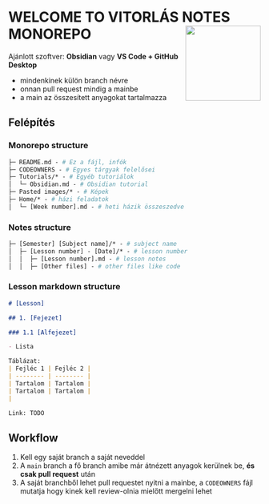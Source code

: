 <h1 align="left">
  WELCOME TO VITORLÁS NOTES MONOREPO
  <img align="right" height="150px" src="https://github.com/Vitorlas-Devs/notes/assets/36823200/7a962c6e-f75b-41d7-a2fa-fc02f537d5f9" />
</h1>

Ajánlott szoftver: **Obsidian** vagy **VS Code + GitHub Desktop**

- mindenkinek külön branch névre
- onnan pull request mindig a mainbe
- a main az összesített anyagokat tartalmazza

## Felépítés

### Monorepo structure

```graphql
├─ README.md - # Ez a fájl, infók
├─ CODEOWNERS - # Egyes tárgyak felelősei
├─ Tutorials/* - # Egyéb tutoriálok
│  └─ Obsidian.md - # Obsidian tutorial
├─ Pasted images/* - # Képek
├─ Home/* - # házi feladatok
│  └─ [Week number].md - # heti házik összeszedve
```

### Notes structure

```graphql
├─ [Semester] [Subject name]/* - # subject name
│  ├─ [Lesson number] - [Date]/* - # lesson number
│  │  ├─ [Lesson number].md - # lesson notes
│  │  ├─ [Other files] - # other files like code
```

### Lesson markdown structure

```md
# [Lesson]

## 1. [Fejezet]

### 1.1 [Alfejezet]

- Lista

Táblázat:
| Fejléc 1 | Fejléc 2 |
| -------- | -------- |
| Tartalom | Tartalom |
| Tartalom | Tartalom |
|

Link: TODO
```

## Workflow

1. Kell egy saját branch a saját neveddel
2. A `main` branch a fő branch amibe már átnézett anyagok kerülnek be, **és csak pull request** után
3. A saját branchből lehet pull requestet nyitni a mainbe, a `CODEOWNERS` fájl mutatja hogy kinek kell review-olnia mielőtt mergelni lehet
